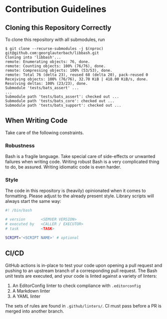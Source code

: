 # Contribution Guidelines

## Cloning this Repository Correctly

To clone this repository with all submodules, run

``` CONSOLE
$ git clone --recurse-submodules -j $(nproc) git@github.com:georglauterbach/libbash.git
Cloning into 'libbash'...
remote: Enumerating objects: 76, done.
remote: Counting objects: 100% (76/76), done.
remote: Compressing objects: 100% (53/53), done.
remote: Total 76 (delta 23), reused 68 (delta 20), pack-reused 0
Receiving objects: 100% (76/76), 32.70 KiB | 418.00 KiB/s, done.
Resolving deltas: 100% (23/23), done.
Submodule 'tests/bats_assert' ...
...
Submodule path 'tests/bats_assert': checked out ...
Submodule path 'tests/bats_core': checked out ...
Submodule path 'tests/bats_support': checked out ...
```

## When Writing Code

Take care of the following constraints.

### Robustness

Bash is a fragile language. Take special care of side-effects or unwanted
failures when writing code. Writing robust Bash is a very complicated thing
to do, be assured. Writing idiomatic code is even harder.

### Style

The code in this repository is (heavily) opinionated when it comes to formatting.
Please adjust to the already present style. Library scripts will always start
the same way:

``` BASH
#! /bin/bash

# version       <SEMVER VERSION>
# executed by   <CALLER / EXECUTOR>
# task          <TASK>

SCRIPT='<SCRIPT NAME>' # optional
```

## CI/CD

GitHub actions is in-place to test your code upon opening a pull request and
pushing to an upstream branch of a corresponding pull request. The Bash unit
tests are executed, and your code is linted against a variety of linters:

1. An EditorConfig linter to check compliance with `.editorconfig`
2. A Markdown linter
3. A YAML linter

The sets of rules are found in `.github/linters/`. CI must pass before a PR
is merged into another branch.
